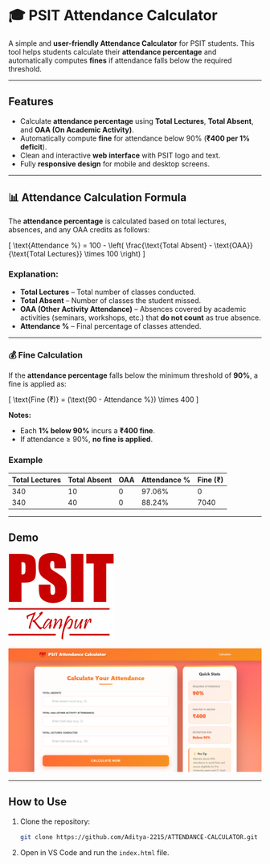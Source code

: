 # 🎓 PSIT Attendance Calculator

A simple and **user-friendly Attendance Calculator** for PSIT students. This tool helps students calculate their **attendance percentage** and automatically computes **fines** if attendance falls below the required threshold.

---

## Features

- Calculate **attendance percentage** using **Total Lectures**, **Total Absent**, and **OAA (On Academic Activity)**.  
- Automatically compute **fine** for attendance below 90% (**₹400 per 1% deficit**).  
- Clean and interactive **web interface** with PSIT logo and text.  
- Fully **responsive design** for mobile and desktop screens.  

---

## 📊 Attendance Calculation Formula

The **attendance percentage** is calculated based on total lectures, absences, and any OAA credits as follows:

\[
\text{Attendance \%} = 100 - \left( \frac{\text{Total Absent} - \text{OAA}}{\text{Total Lectures}} \times 100 \right)
\]

### Explanation:

- **Total Lectures** – Total number of classes conducted.  
- **Total Absent** – Number of classes the student missed.  
- **OAA (Other Activity Attendance)** – Absences covered by academic activities (seminars, workshops, etc.) that **do not count** as true absence.  
- **Attendance %** – Final percentage of classes attended.

---

### 💰 Fine Calculation

If the **attendance percentage** falls below the minimum threshold of **90%**, a fine is applied as:

\[
\text{Fine (₹)} = (\text{90 - Attendance \%}) \times 400
\]

**Notes:**

- Each **1% below 90%** incurs a **₹400 fine**.  
- If attendance ≥ 90%, **no fine is applied**.  

### Example

| Total Lectures | Total Absent | OAA | Attendance % | Fine (₹) |
|----------------|--------------|-----|--------------|-----------|
| 340            | 10           | 0   | 97.06%       | 0         |
| 340            | 40           | 0   | 88.24%       | 7040      |

---

## Demo

![PSIT Attendance Calculator Logo](PSIT_logo_Red.svg)  

![Demo](demo.png)

---

## How to Use

1. Clone the repository:  
   ```bash
   git clone https://github.com/Aditya-2215/ATTENDANCE-CALCULATOR.git
   ```
2. Open in VS Code and run the ```index.html``` file.
